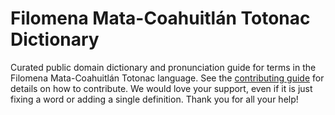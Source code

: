 
# Filomena Mata-Coahuitlán Totonac Dictionary

Curated public domain dictionary and pronunciation guide for terms in the Filomena Mata-Coahuitlán Totonac language. See the [contributing guide](https://github.com/drumworkteam/term/blob/make/.github/contributing.md) for details on how to contribute. We would love your support, even if it is just fixing a word or adding a single definition. Thank you for all your help!